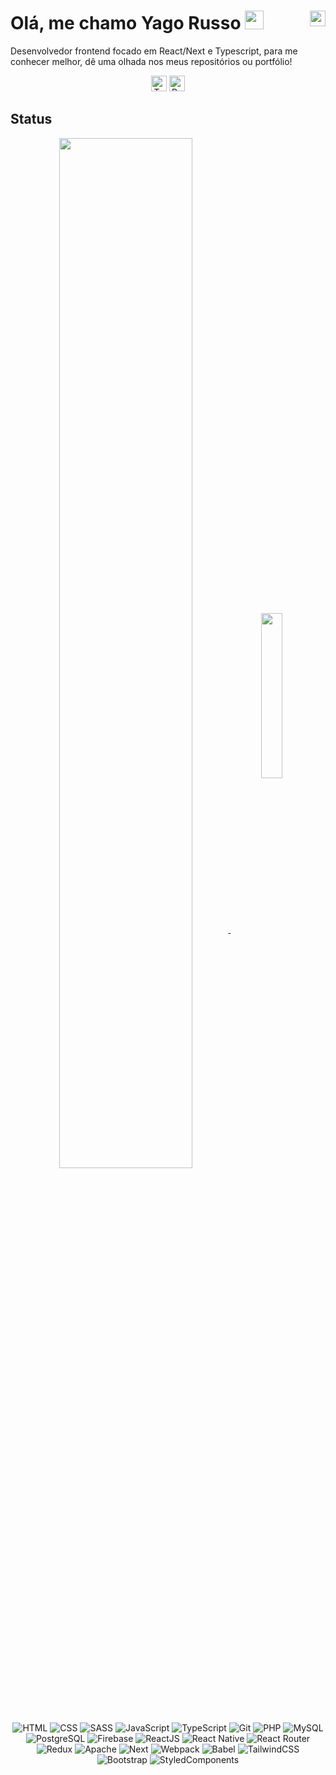 # Olá, me chamo Yago Russo <img src="https://raw.githubusercontent.com/kaueMarques/kaueMarques/master/hi.gif" width="30px"> <a href="https://linkedin.com/in/yago-russo"><img title="Linkedin" width=25 height=25 align="right" src="https://cdn.jsdelivr.net/gh/devicons/devicon/icons/linkedin/linkedin-original.svg" /></a>
Desenvolvedor frontend focado em React/Next e Typescript, para me conhecer melhor, dê uma olhada nos meus repositórios ou portfólio!

<div align="center">
  <img title="TypeScript" width=25 height=25 src="https://cdn.jsdelivr.net/gh/devicons/devicon/icons/typescript/typescript-plain.svg" />
  <img title="ReactJs" width=25 height=25 src="https://cdn.jsdelivr.net/gh/devicons/devicon/icons/react/react-original.svg" />
</div>

## Status
<div align="center">
  <a href="https://github.com/YaGRRusso">
    <img width=65% align="center" src="https://github-readme-stats.vercel.app/api?username=YaGRRusso&show_icons=true&theme=dracula&count_private=true" />
  </a>
  <a href="https://github.com/YaGRRusso">
    <img width=26% align="center" src="https://github-readme-stats.vercel.app/api/top-langs/?username=YaGRRusso&theme=dracula&hide_title=true&langs_count=6"/>
  </a>
</div>

<div align="center">
  <img title="HTML" src="https://img.shields.io/badge/-282A36?style=flat&logo=html5&logoColor=EE85A9" />
  <img title="CSS" src="https://img.shields.io/badge/-282A36?style=flat&logo=css3&logoColor=EE85A9" />
  <img title="SASS" src="https://img.shields.io/badge/-282A36?style=flat&logo=sass&logoColor=EE85A9" />
  <img title="JavaScript" src="https://img.shields.io/badge/-282A36?style=flat&logo=javascript&logoColor=EE85A9" />
  <img title="TypeScript" src="https://img.shields.io/badge/-282A36?style=flat&logo=typescript&logoColor=EE85A9" />
<!--   <img title="Node" src="https://img.shields.io/badge/-282A36?style=flat&logo=node.js&logoColor=EE85A9" /> -->
  <img title="Git" src="https://img.shields.io/badge/-282A36?style=flat&logo=git&logoColor=EE85A9" />
  <img title="PHP" src="https://img.shields.io/badge/-282A36?style=flat&logo=php&logoColor=EE85A9" />
  <img title="MySQL" src="https://img.shields.io/badge/-282A36?style=flat&logo=mysql&logoColor=EE85A9" />
  <img title="PostgreSQL" src="https://img.shields.io/badge/-282A36?style=flat&logo=postgresql&logoColor=EE85A9" />
  <img title="Firebase" src="https://img.shields.io/badge/-282A36?style=flat&logo=firebase&logoColor=EE85A9" />
  <img title="ReactJS" src="https://img.shields.io/badge/-282A36?style=flat&logo=react&logoColor=EE85A9" />
  <img title="React Native" src="https://img.shields.io/badge/-282A36?style=flat&logo=react&logoColor=EE85A9" />
  <img title="React Router" src="https://img.shields.io/badge/-282A36?style=flat&logo=react-router&logoColor=EE85A9" />
  <img title="Redux" src="https://img.shields.io/badge/-282A36?style=flat&logo=redux&logoColor=EE85A9" />
  <img title="Apache" src="https://img.shields.io/badge/-282A36?style=flat&logo=apache&logoColor=EE85A9" />
  <img title="Next" src="https://img.shields.io/badge/-282A36?style=flat&logo=next.js&logoColor=EE85A9" />
  <img title="Webpack" src="https://img.shields.io/badge/-282A36?style=flat&logo=webpack&logoColor=EE85A9" />
  <img title="Babel" src="https://img.shields.io/badge/-282A36?style=flat&logo=babel&logoColor=EE85A9" />
  <!-- <img title="Express" src="https://img.shields.io/badge/-282A36?style=flat&logo=express&logoColor=EE85A9" /> -->
  <img title="TailwindCSS" src="https://img.shields.io/badge/-282A36?style=flat&logo=tailwind-css&logoColor=EE85A9" />
  <img title="Bootstrap" src="https://img.shields.io/badge/-282A36?style=flat&logo=bootstrap&logoColor=EE85A9" />
  <img title="StyledComponents" src="https://img.shields.io/badge/-282A36?style=flat&logo=styled-components&logoColor=EE85A9" />
</div>
